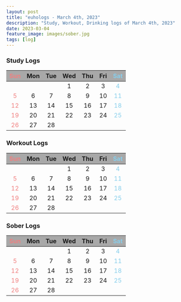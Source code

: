 ```yaml
---
layout: post
title: "euhologs - March 4th, 2023"
description: "Study, Workout, Drinking logs of March 4th, 2023"
date: 2023-03-04
feature_image: images/sober.jpg
tags: [log]
---
```


<style>
  table { text-align: center; }
  th { background-color: #a8a8a8; }
  th:first-child { color: lightcoral; }
  th:last-child { color: skyblue; }
  td:first-child { color: lightcoral; }
  td:last-child { color: skyblue; }
</style>


### Study Logs
<div id="study_log" markdown=1>

|Sun|Mon|Tue|Wed|Thu|Fri|Sat|
|---|---|---|---|---|---|---|
||||1|2|3|4|
|5|6|7|8|9|10|11|
|12|13|14|15|16|17|18|
|19|20|21|22|23|24|25|
|26|27|28|

</div>


### Workout Logs
<div id="workout_log" markdown=1>

|Sun|Mon|Tue|Wed|Thu|Fri|Sat|
|---|---|---|---|---|---|---|
||||1|2|3|4|
|5|6|7|8|9|10|11|
|12|13|14|15|16|17|18|
|19|20|21|22|23|24|25|
|26|27|28|

</div>


### Sober Logs
<div id="sober_log" markdown=1>

|Sun|Mon|Tue|Wed|Thu|Fri|Sat|
|---|---|---|---|---|---|---|
||||1|2|3|4|
|5|6|7|8|9|10|11|
|12|13|14|15|16|17|18|
|19|20|21|22|23|24|25|
|26|27|28|

</div>

<script>
// change table color by MATRIX consts.
const DONE = "#E1EEF9";
const PASS = "#F9E9E1";

const MATRIX = [
[
  { study: PASS, workout: PASS, sober: DONE },  // 2.26.
  { study: PASS, workout: PASS, sober: DONE },  // 2.27.
  { study: PASS, workout: PASS, sober: DONE },  // 2.28.
  { study: PASS, workout: DONE, sober: DONE },  // 3.1.
  { study: DONE, workout: PASS, sober: PASS },  // 3.2.
  { study: PASS, workout: PASS, sober: PASS },  // 3.3.
  { study: PASS, workout: PASS, sober: DONE },  // 3.4.
]
];

var study_log_table = document.getElementById("study_log").childNodes[1];
var workout_log_table = document.getElementById("workout_log").childNodes[1];
var sober_log_table = document.getElementById("sober_log").childNodes[1];

for (i=0; i<MATRIX.length; i++) {
  num_row = i+1;
  for (j=0; j<MATRIX[i].length; j++) {
    num_cell = j;
    study_log_table.rows[num_row].cells[num_cell].style.background = MATRIX[i][j]['study'];
    workout_log_table.rows[num_row].cells[num_cell].style.background = MATRIX[i][j]['workout'];
    sober_log_table.rows[num_row].cells[num_cell].style.background = MATRIX[i][j]['sober'];
  }
}
</script>
